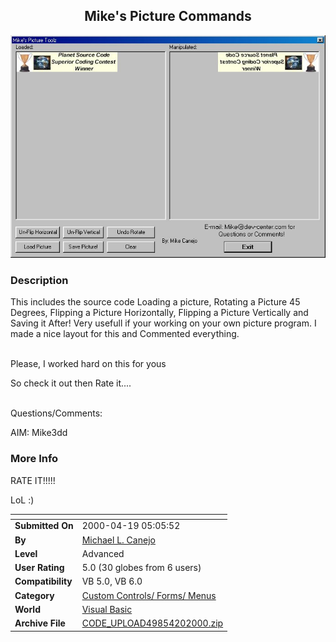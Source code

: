 ﻿<div align="center">

## Mike's Picture Commands

<img src="PIC200042051311647.jpg">
</div>

### Description

This includes the source code Loading a picture, Rotating a Picture 45 Degrees, Flipping a Picture Horizontally, Flipping a Picture Vertically and Saving it After! Very usefull if your working on your own picture program. I made a nice layout for this and Commented everything.

<BR>Please, I worked hard on this for yous

So check it out then Rate it....

<br>Questions/Comments:<br>

AIM: Mike3dd
 
### More Info
 
RATE IT!!!!!

LoL :)


<span>             |<span>
---                |---
**Submitted On**   |2000-04-19 05:05:52
**By**             |[Michael L\. Canejo](https://github.com/Planet-Source-Code/PSCIndex/blob/master/ByAuthor/michael-l-canejo.md)
**Level**          |Advanced
**User Rating**    |5.0 (30 globes from 6 users)
**Compatibility**  |VB 5\.0, VB 6\.0
**Category**       |[Custom Controls/ Forms/  Menus](https://github.com/Planet-Source-Code/PSCIndex/blob/master/ByCategory/custom-controls-forms-menus__1-4.md)
**World**          |[Visual Basic](https://github.com/Planet-Source-Code/PSCIndex/blob/master/ByWorld/visual-basic.md)
**Archive File**   |[CODE\_UPLOAD49854202000\.zip](https://github.com/Planet-Source-Code/michael-l-canejo-mike-s-picture-commands__1-7406/archive/master.zip)








